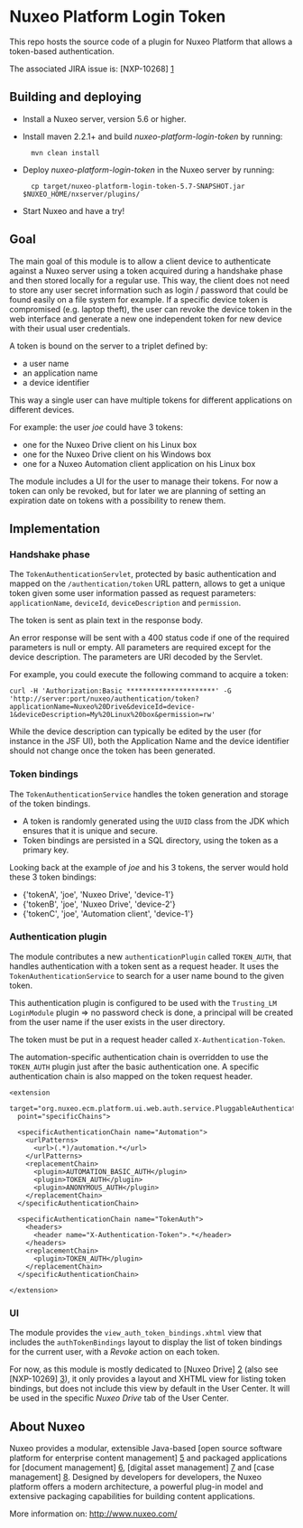 # Nuxeo Platform Login Token

This repo hosts the source code of a plugin for Nuxeo Platform that allows a token-based authentication.

The associated JIRA issue is: [NXP-10268] [1]

## Building and deploying

- Install a Nuxeo server, version 5.6 or higher.

- Install maven 2.2.1+ and build _nuxeo-platform-login-token_ by running:

        mvn clean install

- Deploy _nuxeo-platform-login-token_ in the Nuxeo server by running:

        cp target/nuxeo-platform-login-token-5.7-SNAPSHOT.jar $NUXEO_HOME/nxserver/plugins/

- Start Nuxeo and have a try!

## Goal

The main goal of this module is to allow a client device to authenticate against a Nuxeo server using a token acquired during a handshake phase and then stored locally for a regular use.
This way, the client does not need to store any user secret information such as login / password that could be found easily on a file system for example. If a specific device token is compromised (e.g. laptop theft), the user can revoke the device token in the web interface and generate a new one independent token for new device with their usual user credentials.

A token is bound on the server to a triplet defined by:

- a user name
- an application name
- a device identifier

This way a single user can have multiple tokens for different applications on different devices.

For example: the user _joe_ could have 3 tokens:

- one for the Nuxeo Drive client on his Linux box
- one for the Nuxeo Drive client on his Windows box
- one for a Nuxeo Automation client application on his Linux box

The module includes a UI for the user to manage their tokens.
For now a token can only be revoked, but for later we are planning of setting an expiration date on tokens with a possibility to renew them.

## Implementation

### Handshake phase

The ``TokenAuthenticationServlet``, protected by basic authentication and mapped on the ``/authentication/token`` URL pattern, allows to get a unique token given some user information passed as request parameters:
``applicationName``, ``deviceId``, ``deviceDescription`` and ``permission``.

The token is sent as plain text in the response body.

An error response will be sent with a 400 status code if one of the required parameters is null or empty.
All parameters are required except for the device description. The parameters are URI decoded by the Servlet.

For example, you could execute the following command to acquire a token:

    curl -H 'Authorization:Basic **********************' -G 'http://server:port/nuxeo/authentication/token?applicationName=Nuxeo%20Drive&deviceId=device-1&deviceDescription=My%20Linux%20box&permission=rw'

While the device description can typically be edited by the user (for instance in the JSF UI), both the Application Name and the device identifier should not change once the token has been generated.

### Token bindings

The ``TokenAuthenticationService`` handles the token generation and storage of the token bindings.

- A token is randomly generated using the ``UUID`` class from the JDK which ensures that it is unique and secure.
- Token bindings are persisted in a SQL directory, using the token as a primary key.

Looking back at the example of _joe_ and his 3 tokens, the server would hold these 3 token bindings:

- {'tokenA', 'joe', 'Nuxeo Drive', 'device-1'}
- {'tokenB', 'joe', 'Nuxeo Drive', 'device-2'}
- {'tokenC', 'joe', 'Automation client', 'device-1'}

### Authentication plugin

The module contributes a new ``authenticationPlugin`` called ``TOKEN_AUTH``, that handles authentication with a token sent as a request header.
It uses the ``TokenAuthenticationService`` to search for a user name bound to the given token.

This authentication plugin is configured to be used with the ``Trusting_LM`` ``LoginModule`` plugin =>
no password check is done, a principal will be created from the user name if the user exists in the user directory.

The token must be put in a request header called ``X-Authentication-Token``.

The automation-specific authentication chain is overridden to use the ``TOKEN_AUTH`` plugin just after the basic authentication one.
A specific authentication chain is also mapped on the token request header.

    <extension
      target="org.nuxeo.ecm.platform.ui.web.auth.service.PluggableAuthenticationService"
      point="specificChains">

      <specificAuthenticationChain name="Automation">
        <urlPatterns>
          <url>(.*)/automation.*</url>
        </urlPatterns>
        <replacementChain>
          <plugin>AUTOMATION_BASIC_AUTH</plugin>
          <plugin>TOKEN_AUTH</plugin>
          <plugin>ANONYMOUS_AUTH</plugin>
        </replacementChain>
      </specificAuthenticationChain>

      <specificAuthenticationChain name="TokenAuth">
        <headers>
          <header name="X-Authentication-Token">.*</header>
        </headers>
        <replacementChain>
          <plugin>TOKEN_AUTH</plugin>
        </replacementChain>
      </specificAuthenticationChain>

    </extension>

### UI

The module provides the ``view_auth_token_bindings.xhtml`` view that includes the ``authTokenBindings`` layout to display the list of token bindings for the current user, with a _Revoke_ action on each token.

For now, as this module is mostly dedicated to [Nuxeo Drive] [2] (also see [NXP-10269] [3]), it only provides a layout and XHTML view for listing token bindings,
but does not include this view by default in the User Center. It will be used in the specific _Nuxeo Drive_ tab of the User Center.


## About Nuxeo

Nuxeo provides a modular, extensible Java-based [open source software
platform for enterprise content management] [5] and packaged applications
for [document management] [6], [digital asset management] [7] and
[case management] [8]. Designed by developers for developers, the Nuxeo
platform offers a modern architecture, a powerful plug-in model and
extensive packaging capabilities for building content applications.

More information on: <http://www.nuxeo.com/>

[1]: https://jira.nuxeo.com/browse/NXP-10268
[2]: https://github.com/nuxeo/nuxeo-drive
[3]: https://jira.nuxeo.com/browse/NXP-10269
[5]: http://www.nuxeo.com/en/products/ep
[6]: http://www.nuxeo.com/en/products/document-management
[7]: http://www.nuxeo.com/en/products/dam
[8]: http://www.nuxeo.com/en/products/case-management
